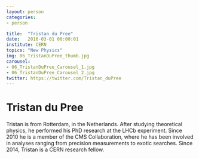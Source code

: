 ```yaml
---
layout: person
categories:
- person

title:  "Tristan du Pree"
date:   2016-03-01 00:00:01
institute: CERN
topics: "New Physics"
img: 06_TristanDuPree_thumb.jpg
carousel:
- 06_TristanDuPree_Carousel_1.jpg
- 06_TristanDuPree_Carousel_2.jpg
twitter: https://twitter.com/Tristan_duPree
---
```


# Tristan du Pree

Tristan is from Rotterdam, in the Netherlands. After studying theoretical physics, he performed his PhD research at the LHCb experiment. Since 2010 he is a member of the CMS Collaboration, where he has been involved in analyses ranging from precision measurements to exotic searches. Since 2014, Tristan is a CERN research fellow.
